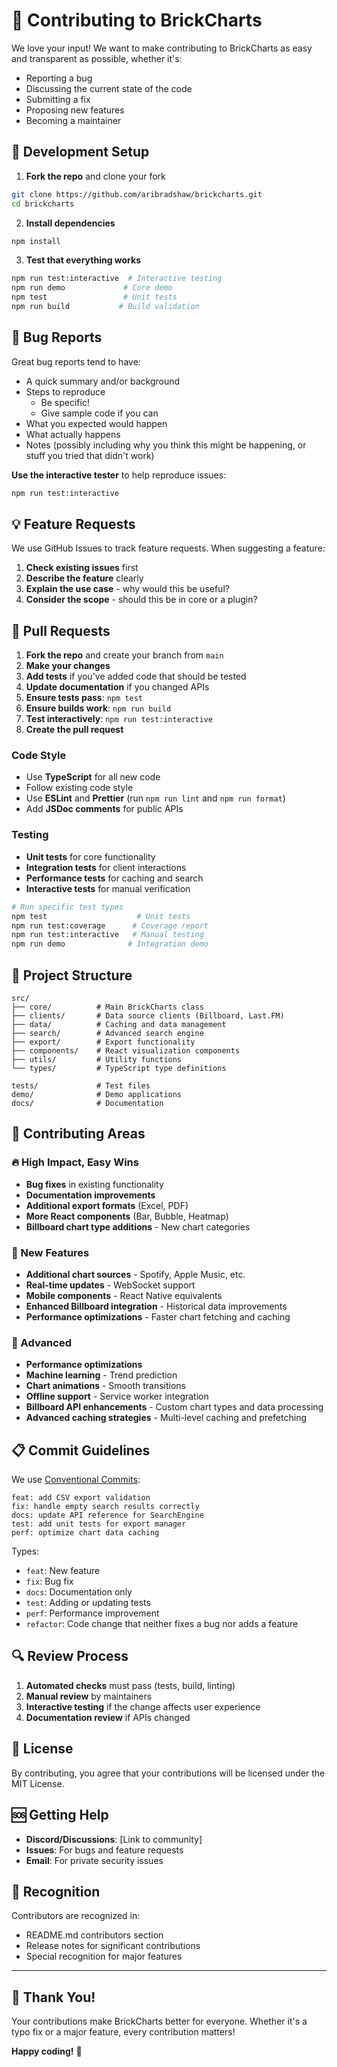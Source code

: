 # 🤝 Contributing to BrickCharts

We love your input! We want to make contributing to BrickCharts as easy and transparent as possible, whether it's:

- Reporting a bug
- Discussing the current state of the code
- Submitting a fix
- Proposing new features
- Becoming a maintainer

## 🚀 Development Setup

1. **Fork the repo** and clone your fork
```bash
git clone https://github.com/aribradshaw/brickcharts.git
cd brickcharts
```

2. **Install dependencies**
```bash
npm install
```

3. **Test that everything works**
```bash
npm run test:interactive  # Interactive testing
npm run demo             # Core demo
npm test                 # Unit tests
npm run build           # Build validation
```

## 🐛 Bug Reports

Great bug reports tend to have:

- A quick summary and/or background
- Steps to reproduce
  - Be specific!
  - Give sample code if you can
- What you expected would happen
- What actually happens
- Notes (possibly including why you think this might be happening, or stuff you tried that didn't work)

**Use the interactive tester** to help reproduce issues:
```bash
npm run test:interactive
```

## 💡 Feature Requests

We use GitHub Issues to track feature requests. When suggesting a feature:

1. **Check existing issues** first
2. **Describe the feature** clearly
3. **Explain the use case** - why would this be useful?
4. **Consider the scope** - should this be in core or a plugin?

## 🔧 Pull Requests

1. **Fork the repo** and create your branch from `main`
2. **Make your changes**
3. **Add tests** if you've added code that should be tested
4. **Update documentation** if you changed APIs
5. **Ensure tests pass**: `npm test`
6. **Ensure builds work**: `npm run build`
7. **Test interactively**: `npm run test:interactive`
8. **Create the pull request**

### Code Style

- Use **TypeScript** for all new code
- Follow existing code style
- Use **ESLint** and **Prettier** (run `npm run lint` and `npm run format`)
- Add **JSDoc comments** for public APIs

### Testing

- **Unit tests** for core functionality
- **Integration tests** for client interactions
- **Performance tests** for caching and search
- **Interactive tests** for manual verification

```bash
# Run specific test types
npm test                    # Unit tests
npm run test:coverage      # Coverage report  
npm run test:interactive   # Manual testing
npm run demo              # Integration demo
```

## 📂 Project Structure

```
src/
├── core/          # Main BrickCharts class
├── clients/       # Data source clients (Billboard, Last.FM)
├── data/          # Caching and data management
├── search/        # Advanced search engine
├── export/        # Export functionality
├── components/    # React visualization components
├── utils/         # Utility functions
└── types/         # TypeScript type definitions

tests/             # Test files
demo/              # Demo applications
docs/              # Documentation
```

## 🎯 Contributing Areas

### 🔥 High Impact, Easy Wins
- **Bug fixes** in existing functionality
- **Documentation improvements**
- **Additional export formats** (Excel, PDF)
- **More React components** (Bar, Bubble, Heatmap)
- **Billboard chart type additions** - New chart categories

### 🚀 New Features
- **Additional chart sources** - Spotify, Apple Music, etc.
- **Real-time updates** - WebSocket support
- **Mobile components** - React Native equivalents
- **Enhanced Billboard integration** - Historical data improvements
- **Performance optimizations** - Faster chart fetching and caching

### 🧪 Advanced
- **Performance optimizations**
- **Machine learning** - Trend prediction
- **Chart animations** - Smooth transitions
- **Offline support** - Service worker integration
- **Billboard API enhancements** - Custom chart types and data processing
- **Advanced caching strategies** - Multi-level caching and prefetching

## 📋 Commit Guidelines

We use [Conventional Commits](https://www.conventionalcommits.org/):

```
feat: add CSV export validation
fix: handle empty search results correctly
docs: update API reference for SearchEngine
test: add unit tests for export manager
perf: optimize chart data caching
```

Types:
- `feat`: New feature
- `fix`: Bug fix
- `docs`: Documentation only
- `test`: Adding or updating tests
- `perf`: Performance improvement
- `refactor`: Code change that neither fixes a bug nor adds a feature

## 🔍 Review Process

1. **Automated checks** must pass (tests, build, linting)
2. **Manual review** by maintainers
3. **Interactive testing** if the change affects user experience
4. **Documentation review** if APIs changed

## 📜 License

By contributing, you agree that your contributions will be licensed under the MIT License.

## 🆘 Getting Help

- **Discord/Discussions**: [Link to community]
- **Issues**: For bugs and feature requests
- **Email**: For private security issues

## 🎉 Recognition

Contributors are recognized in:
- README.md contributors section
- Release notes for significant contributions
- Special recognition for major features

---

## 💝 Thank You!

Your contributions make BrickCharts better for everyone. Whether it's a typo fix or a major feature, every contribution matters!

**Happy coding!** 🎵 